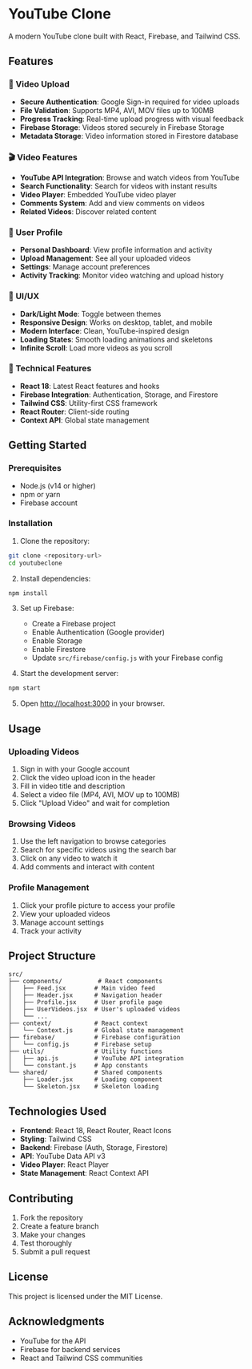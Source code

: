 # YouTube Clone

A modern YouTube clone built with React, Firebase, and Tailwind CSS.

## Features

### 🎥 Video Upload
- **Secure Authentication**: Google Sign-in required for video uploads
- **File Validation**: Supports MP4, AVI, MOV files up to 100MB
- **Progress Tracking**: Real-time upload progress with visual feedback
- **Firebase Storage**: Videos stored securely in Firebase Storage
- **Metadata Storage**: Video information stored in Firestore database

### 🎬 Video Features
- **YouTube API Integration**: Browse and watch videos from YouTube
- **Search Functionality**: Search for videos with instant results
- **Video Player**: Embedded YouTube video player
- **Comments System**: Add and view comments on videos
- **Related Videos**: Discover related content

### 👤 User Profile
- **Personal Dashboard**: View profile information and activity
- **Upload Management**: See all your uploaded videos
- **Settings**: Manage account preferences
- **Activity Tracking**: Monitor video watching and upload history

### 🎨 UI/UX
- **Dark/Light Mode**: Toggle between themes
- **Responsive Design**: Works on desktop, tablet, and mobile
- **Modern Interface**: Clean, YouTube-inspired design
- **Loading States**: Smooth loading animations and skeletons
- **Infinite Scroll**: Load more videos as you scroll

### 🔧 Technical Features
- **React 18**: Latest React features and hooks
- **Firebase Integration**: Authentication, Storage, and Firestore
- **Tailwind CSS**: Utility-first CSS framework
- **React Router**: Client-side routing
- **Context API**: Global state management

## Getting Started

### Prerequisites
- Node.js (v14 or higher)
- npm or yarn
- Firebase account

### Installation

1. Clone the repository:
```bash
git clone <repository-url>
cd youtubeclone
```

2. Install dependencies:
```bash
npm install
```

3. Set up Firebase:
   - Create a Firebase project
   - Enable Authentication (Google provider)
   - Enable Storage
   - Enable Firestore
   - Update `src/firebase/config.js` with your Firebase config

4. Start the development server:
```bash
npm start
```

5. Open [http://localhost:3000](http://localhost:3000) in your browser.

## Usage

### Uploading Videos
1. Sign in with your Google account
2. Click the video upload icon in the header
3. Fill in video title and description
4. Select a video file (MP4, AVI, MOV up to 100MB)
5. Click "Upload Video" and wait for completion

### Browsing Videos
1. Use the left navigation to browse categories
2. Search for specific videos using the search bar
3. Click on any video to watch it
4. Add comments and interact with content

### Profile Management
1. Click your profile picture to access your profile
2. View your uploaded videos
3. Manage account settings
4. Track your activity

## Project Structure

```
src/
├── components/          # React components
│   ├── Feed.jsx        # Main video feed
│   ├── Header.jsx      # Navigation header
│   ├── Profile.jsx     # User profile page
│   ├── UserVideos.jsx  # User's uploaded videos
│   └── ...
├── context/            # React context
│   └── Context.js      # Global state management
├── firebase/           # Firebase configuration
│   └── config.js       # Firebase setup
├── utils/              # Utility functions
│   ├── api.js          # YouTube API integration
│   └── constant.js     # App constants
└── shared/             # Shared components
    ├── Loader.jsx      # Loading component
    └── Skeleton.jsx    # Skeleton loading
```

## Technologies Used

- **Frontend**: React 18, React Router, React Icons
- **Styling**: Tailwind CSS
- **Backend**: Firebase (Auth, Storage, Firestore)
- **API**: YouTube Data API v3
- **Video Player**: React Player
- **State Management**: React Context API

## Contributing

1. Fork the repository
2. Create a feature branch
3. Make your changes
4. Test thoroughly
5. Submit a pull request

## License

This project is licensed under the MIT License.

## Acknowledgments

- YouTube for the API
- Firebase for backend services
- React and Tailwind CSS communities
